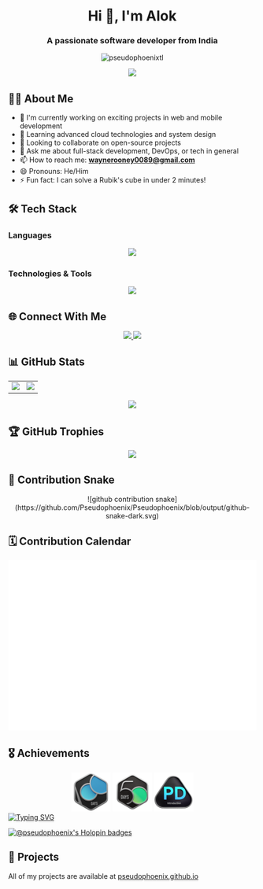 <h1 align="center">Hi 👋, I'm Alok</h1>
<h3 align="center">A passionate software developer from India</h3>

<p align="center"> 
  <img src="https://komarev.com/ghpvc/?username=pseudophoenixtl&label=Profile%20views&color=0e75b6&style=flat" alt="pseudophoenixtl" /> 
</p>

<div align="center">
  <img src="https://user-images.githubusercontent.com/74038190/225813708-98b745f2-7d22-48cf-9150-083f1b00d6c9.gif" width="400"/>
</div>

## 👨‍💻 About Me

- 🔭 I'm currently working on exciting projects in web and mobile development
- 🌱 Learning advanced cloud technologies and system design
- 👯 Looking to collaborate on open-source projects
- 💬 Ask me about full-stack development, DevOps, or tech in general
- 📫 How to reach me: **waynerooney0089@gmail.com**
- 😄 Pronouns: He/Him
- ⚡ Fun fact: I can solve a Rubik's cube in under 2 minutes!

## 🛠️ Tech Stack

### Languages
<div align="center">
  <img src="https://skillicons.dev/icons?&theme=light&i=html,css,js,c,cpp,dart,bash" />
</div>

### Technologies & Tools
<div align="center">
  <img src="https://skillicons.dev/icons?&theme=light&perline=8&i=git,kubernetes,anaconda,aws,django,express,firebase,gcp,githubactions,graphql,docker,vim,flutter" />
</div>

## 🌐 Connect With Me
<div align="center">
  <a href="https://www.linkedin.com/in/alok-choudhary-9465401ab/">
    <img src="https://skillicons.dev/icons?&theme=light&i=linkedin" height="40"/>
  </a>
  <a href="https://github.com/Pseudophoenix">
    <img src="https://skillicons.dev/icons?&theme=light&i=github" height="40"/>
  </a>
</div>

## 📊 GitHub Stats

<div align="center">
  <table>
    <tr>
      <td>
        <img src="https://github-readme-stats.vercel.app/api?username=pseudophoenixtl&show_icons=true&theme=radical" />
      </td>
      <td>
        <img src="https://github-readme-stats.vercel.app/api/top-langs?username=pseudophoenixtl&layout=compact&theme=radical" />
      </td>
    </tr>
  </table>
  
  <img src="https://github-readme-streak-stats.herokuapp.com/?user=pseudophoenix&theme=radical" />
</div>

## 🏆 GitHub Trophies
<div align="center">
  <img src="https://github-profile-trophy.vercel.app/?username=pseudophoenix&column=3&margin-w=15&margin-h=15&theme=algolia" />
</div>

## 🐍 Contribution Snake
<div align="center">
![github contribution snake](https://github.com/Pseudophoenix/Pseudophoenix/blob/output/github-snake-dark.svg)
</div>

## 🗓️ Contribution Calendar
![Isometric Contribution Calendar (Full Year)](./metrics.plugin.isocalendar.fullyear.svg)

## 🎖️ Achievements
<div align="center">
  <img width="80px" src="https://github.com/Pseudophoenix/Pseudophoenix/blob/main/.github/2024-100-new.gif" />
  <img width="80px" src="https://github.com/Pseudophoenix/Pseudophoenix/blob/main/.github/2024-50.gif" />
  <img width="80px" src="https://github.com/Pseudophoenix/Pseudophoenix/blob/main/.github/Introduction_to_Pandas.gif" />
</div>

<a href="https://git.io/typing-svg">
  <img src="https://readme-typing-svg.demolab.com?color=8be9fd&font=Fira+Code&pause=1000&width=435&lines=Alok+-+a+coder" alt="Typing SVG" />
</a>

[![@pseudophoenix's Holopin badges](https://holopin.me/pseudophoenix)](https://holopin.io/@pseudophoenix)

## 📂 Projects
All of my projects are available at [pseudophoenix.github.io](https://pseudophoenix.github.io)